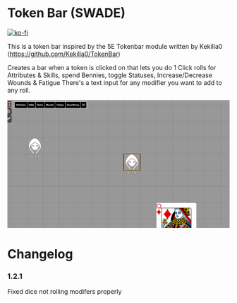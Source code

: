 # Token Bar (SWADE)

[![ko-fi](https://www.ko-fi.com/img/githubbutton_sm.svg)](https://ko-fi.com/K3K11VCDK)

This is a token bar inspired by the 5E Tokenbar module written by Kekilla0 (https://github.com/Kekilla0/TokenBar)

Creates a bar when a token is clicked on that lets you do 1 Click rolls for Attributes & Skills, spend Bennies, toggle Statuses, Increase/Decrease Wounds & Fatigue
There's a text input for any modifier you want to add to any roll. 


![](example.gif)

# Changelog
### 1.2.1
Fixed dice not rolling modifers properly
